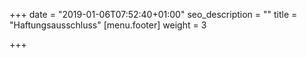 +++
date = "2019-01-06T07:52:40+01:00"
seo_description = ""
title = "Haftungsausschluss"
[menu.footer]
weight = 3

+++
